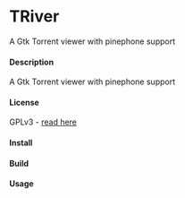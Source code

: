 # TRiver
A Gtk Torrent viewer with pinephone support

#### Description

A Gtk Torrent viewer with pinephone support



#### License
GPLv3 - [read here](https://github.com/Frankmau5/TRiver/blob/main/LICENSE)

#### Install

#### Build

#### Usage




